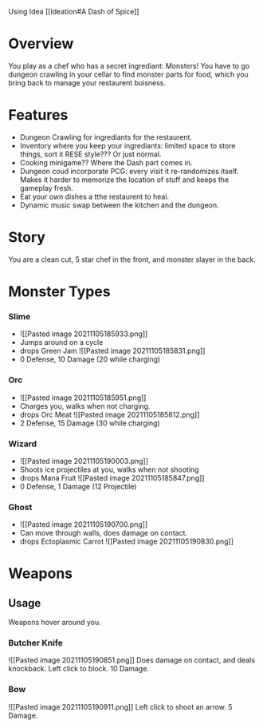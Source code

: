 Using Idea [[Ideation#A Dash of Spice]]

# Overview
You play as a chef who has a secret ingrediant: Monsters! You have to go dungeon crawling in your cellar to find monster parts for food, which you bring back to manage your restaurent buisness.

# Features
- Dungeon Crawling for ingrediants for the restaurent.
- Inventory where you keep your ingrediants: limited space to store things, sort it RESE style??? Or just normal.
- Cooking minigame?? Where the Dash part comes in.
- Dungeon coud incorporate PCG: every visit it re-randomizes itself. Makes it harder to memorize the location of stuff and keeps the gameplay fresh.
- Eat your own dishes a tthe restaurent to heal.
- Dynamic music swap between the kitchen and the dungeon.

# Story
You are a clean cut, 5 star chef in the front, and monster slayer in the back. 

# Monster Types
### Slime
- ![[Pasted image 20211105185933.png]]
- Jumps around on a cycle
- drops Green Jam ![[Pasted image 20211105185831.png]]
- 0 Defense, 10 Damage (20 while charging)


### Orc
- ![[Pasted image 20211105185951.png]]
- Charges you, walks when not charging.
- drops Orc Meat ![[Pasted image 20211105185812.png]]
- 2 Defense, 15 Damage (30 while charging)

### Wizard
- ![[Pasted image 20211105190003.png]]
- Shoots ice projectiles at you, walks when not shooting
- drops Mana Fruit ![[Pasted image 20211105185847.png]]
- 0 Defense, 1 Damage (12 Projectile)

### Ghost
- ![[Pasted image 20211105190700.png]]
- Can move through walls, does damage on contact.
- drops Ectoplasmic Carrot ![[Pasted image 20211105190830.png]]

# Weapons
## Usage
Weapons hover around you.

### Butcher Knife
![[Pasted image 20211105190851.png]]
Does damage on contact, and deals knockback. Left click to block. 10 Damage.

### Bow
![[Pasted image 20211105190911.png]]
Left click to shoot an arrow. 5 Damage.


